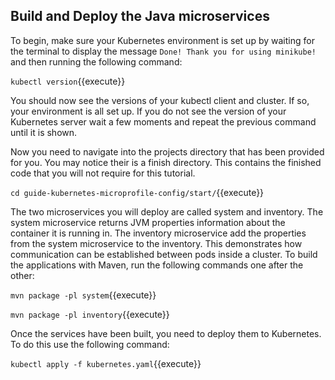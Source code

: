 ## Build and Deploy the Java microservices

To begin, make sure your Kubernetes environment is set up by waiting for the terminal to display the message `Done! Thank you for using minikube!` and then running the following command:

`kubectl version`{{execute}}

You should now see the versions of your kubectl client and cluster. If so, your environment is all set up. If you do not see the version of your Kubernetes server wait a few moments and repeat the previous command until it is shown.

Now you need to navigate into the projects directory that has been provided for you. You may notice their is a finish directory. This contains the finished code that you will not require for this tutorial.

`cd guide-kubernetes-microprofile-config/start/`{{execute}}

The two microservices you will deploy are called system and inventory. The system microservice returns JVM properties information about the container it is running in. The inventory microservice add the properties from the system microservice to the inventory. This demonstrates how communication can be established between pods inside a cluster. To build the applications with Maven, run the following commands one after the other:

`mvn package -pl system`{{execute}}

`mvn package -pl inventory`{{execute}}

Once the services have been built, you need to deploy them to Kubernetes. To do this use the following command:

`kubectl apply -f kubernetes.yaml`{{execute}}
